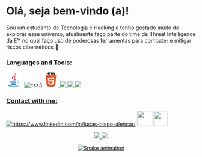 # Olá, seja bem-vindo (a)!

Sou um estudante de Tecnologia e Hacking e tenho gostado muito de  explorar esse universo, atualmente faço parte do time de Threat Intelligence da EY no qual faço uso de poderosas ferramentas para combater e mitigar riscos cibernéticos 🥸

<h3 align="left">Languages and Tools: 
</h3><p align="left"  target=> <img src="https://raw.githubusercontent.com/devicons/devicon/master/icons/java/java-original.svg"  width="40" height="40"  alt="javascript" width="40" height="40"/> <img  target="_blank">  
<img src = "https://raw.githubusercontent.com/devicons/devicon /master/icons/css3/css3-original-wordmark.svg "alt =" css3 "width =" 40 "height =" 40 "/> </a> <a href =" https://www.w3.org / html / "target =" _blank "/> 
<img src="https://raw.githubusercontent.com/devicons/devicon/master/icons/html5/html5-original-wordmark.svg "alt =" html5 "width = "40" height = "40"> 
<img src="https://img.icons8.com/color/48/000000/javascript--v1.png"/>
<img src="https://img.icons8.com/fluent/48/000000/mysql-logo.png"/>
<img src="https://img.icons8.com/nolan/48/git.png"/>



<h3 align="left">Contact with me:
</h3><p align="left"><a href="https://www.linkedin.com/in/lucas-bispo-alencar/" target="blank"><img src="https://img.icons8.com/doodle/48/000000/linkedin--v2.png" alt="https://www.linkedin.com/in/lucas-bispo-alencar/" (https://www.linkedin.com/in/lu-f/)" height="40" width="40" /></a>
<a href="https://wa.me/+5511942462950" target="_blank"><img src="https://img.icons8.com/doodle/48/000000/whatsapp.png" height="40" width="40" /></a>
<a href="mailto:lucasdafranca67@gmail.com" target="_blank"><img src="https://img.icons8.com/external-justicon-lineal-color-justicon/64/undefined/external-gmail-social-media-justicon-lineal-color-justicon.png" height="38" width="38" /></a>


 
<div align="center">
  <a href="https://github.com/MasterLucca">
  <img height="180em" src="https://github-readme-stats.vercel.app/api?username=MasterLucca&show_icons=true&theme=dracula&include_all_commits=true&count_private=true"/>
  <img height="180em" src="https://github-readme-stats.vercel.app/api/top-langs/?username=MasterLucca&layout=compact&langs_count=7&theme=dracula"/>



 ![Snake animation](https://github.com/MasterLucca/MasterLucca/blob/output/github-contribution-grid-snake.svg)
 
</div>
